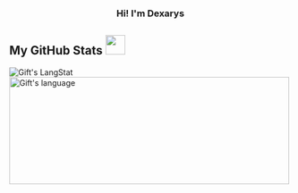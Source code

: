 <h3 align="center">Hi! I'm Dexarys</h3>

##  My GitHub Stats <img src = "https://i.pinimg.com/originals/65/c4/f4/65c4f452571be1261e9c623f7da488ac.gif" width = 35px> 
<div>
    <img align="center" src="https://github-readme-streak-stats.herokuapp.com/?user=dexarys" alt="Gift's LangStat" />
    <img align="center" src="https://github-readme-stats.vercel.app/api/top-langs?username=dexarys&langs_count=10&show_icons=true&locale=en&layout=compact&theme=light" alt="Gift's language" height="192px"  width="500px"/>
</div>
